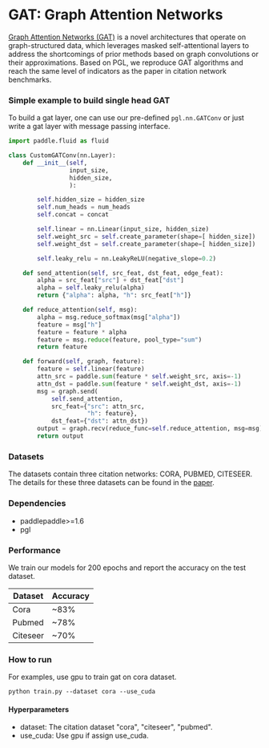 # GAT: Graph Attention Networks

[Graph Attention Networks \(GAT\)](https://arxiv.org/abs/1710.10903) is a novel architectures that operate on graph-structured data, which leverages masked self-attentional layers to address the shortcomings of prior methods based on graph convolutions or their approximations. Based on PGL, we reproduce GAT algorithms and reach the same level of indicators as the paper in citation network benchmarks.
### Simple example to build single head GAT

To build a gat layer,  one can use our pre-defined ```pgl.nn.GATConv``` or just write a gat layer with message passing interface.

```python
import paddle.fluid as fluid

class CustomGATConv(nn.Layer):
    def __init__(self,
                 input_size,
                 hidden_size,
                 ):

        self.hidden_size = hidden_size
        self.num_heads = num_heads
        self.concat = concat

        self.linear = nn.Linear(input_size, hidden_size)
        self.weight_src = self.create_parameter(shape=[ hidden_size])
        self.weight_dst = self.create_parameter(shape=[ hidden_size])

        self.leaky_relu = nn.LeakyReLU(negative_slope=0.2)

    def send_attention(self, src_feat, dst_feat, edge_feat):
        alpha = src_feat["src"] + dst_feat["dst"]
        alpha = self.leaky_relu(alpha)
        return {"alpha": alpha, "h": src_feat["h"]}

    def reduce_attention(self, msg):
        alpha = msg.reduce_softmax(msg["alpha"])
        feature = msg["h"]
        feature = feature * alpha
        feature = msg.reduce(feature, pool_type="sum")
        return feature

    def forward(self, graph, feature):
        feature = self.linear(feature)
        attn_src = paddle.sum(feature * self.weight_src, axis=-1)
        attn_dst = paddle.sum(feature * self.weight_dst, axis=-1)
        msg = graph.send(
            self.send_attention,
            src_feat={"src": attn_src,
                      "h": feature},
            dst_feat={"dst": attn_dst})
        output = graph.recv(reduce_func=self.reduce_attention, msg=msg)
        return output
```


### Datasets

The datasets contain three citation networks: CORA, PUBMED, CITESEER. The details for these three datasets can be found in the [paper](https://arxiv.org/abs/1609.02907).

### Dependencies

- paddlepaddle>=1.6
- pgl

### Performance

We train our models for 200 epochs and report the accuracy on the test dataset.

| Dataset | Accuracy |
| --- | --- |
| Cora | ~83% | 
| Pubmed | ~78% |
| Citeseer | ~70% | 

### How to run

For examples, use gpu to train gat on cora dataset.
```
python train.py --dataset cora --use_cuda
```

#### Hyperparameters

- dataset: The citation dataset "cora", "citeseer", "pubmed".
- use_cuda: Use gpu if assign use_cuda. 

